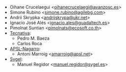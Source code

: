 - Oihane Crucelaegui \<<oihanecrucelaegi@avanzosc.es>\>
- Simone Rubino \<<simone.rubino@agilebg.com>\>
- Andrii Skrypka \<<andrijskrypa@ukr.net>\>
- Ignacio José Alés \<<ignacio.ales@guadaltech.es>\>
- Pimolnat Suntian \<<pimolnats@ecosoft.co.th>\>
- [Tecnativa](https://www.tecnativa.com):
  - Pedro M. Baeza
  - Carlos Roca
- [APSL-Nagarro](https://www.apsl.tech):
  - Antoni Marroig \<<amarroig@apsl.net>\>
- [Sygel](https://www.sygel.es):
  - Manuel Regidor \<<manuel.regidor@sygel.es>\>
